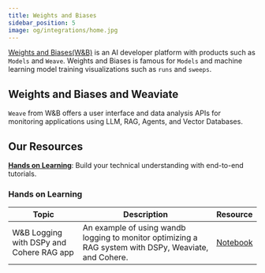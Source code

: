 ```yaml
---
title: Weights and Biases
sidebar_position: 5
image: og/integrations/home.jpg
---
```


[Weights and Biases(W&B)](https://wandb.ai/site) is an AI developer platform with products such as `Models` and `Weave`. Weights and Biases is famous for `Models` and machine learning model training visualizations such as `runs` and `sweeps`.

## Weights and Biases and Weaviate 
`Weave` from W&B offers a user interface and data analysis APIs for monitoring applications using LLM, RAG, Agents, and Vector Databases.

## Our Resources 
[**Hands on Learning**](#hands-on-learning): Build your technical understanding with end-to-end tutorials.

### Hands on Learning

| Topic | Description | Resource | 
| --- | --- | --- |
| W&B Logging with DSPy and Cohere RAG app | An example of using wandb logging to monitor optimizing a RAG system with DSPy, Weaviate, and Cohere. | [Notebook](https://github.com/weaviate/recipes/tree/main/integrations/observability-and-evaluation/weights_and_biases) |

